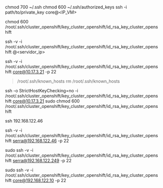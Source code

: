 chmod 700 ~/.ssh
chmod 600 ~/.ssh/authorized_keys
ssh -i path/to/private_key core@<IP_VM>

chmod 600 /root/.ssh/cluster_openshift/key_cluster_openshift/id_rsa_key_cluster_openshift


ssh -v -i /root/.ssh/cluster_openshift/key_cluster_openshift/id_rsa_key_cluster_openshift <usuario>@<servidor_ip>

ssh -v -i /root/.ssh/cluster_openshift/key_cluster_openshift/id_rsa_key_cluster_openshift core@10.17.3.21 -p 22


> /root/.ssh/known_hosts
rm /root/.ssh/known_hosts


ssh -o StrictHostKeyChecking=no -i /root/.ssh/cluster_openshift/key_cluster_openshift/id_rsa_key_cluster_openshift core@10.17.3.21
sudo chmod 600 /root/.ssh/cluster_openshift/key_cluster_openshift/id_rsa_key_cluster_openshift


ssh 192.168.122.46

ssh -v -i /root/.ssh/cluster_openshift/key_cluster_openshift/id_rsa_key_cluster_openshift serra@192.168.122.46 -p 22

sudo ssh -v -i /root/.ssh/cluster_openshift/key_cluster_openshift/id_rsa_key_cluster_openshift serra@192.168.122.249 -p 22

sudo ssh -v -i /root/.ssh/cluster_openshift/key_cluster_openshift/id_rsa_key_cluster_openshift core@192.168.122.10 -p 22

